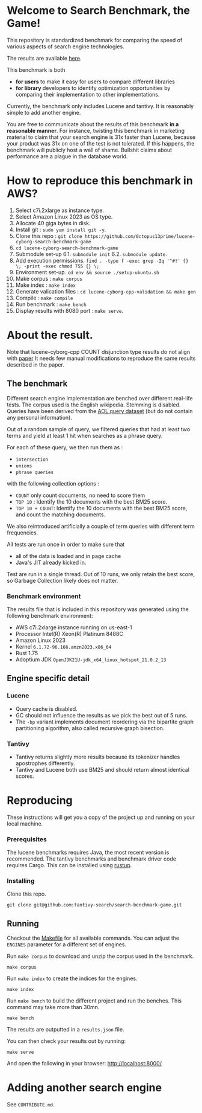 
# Welcome to Search Benchmark, the Game!

This repository is standardized benchmark for comparing the speed of various
aspects of search engine technologies.

The results are available [here](https://tantivy-search.github.io/bench/).

This benchmark is both
- **for users** to make it easy for users to compare different libraries
- **for library** developers to identify optimization opportunities by comparing
their implementation to other implementations.

Currently, the benchmark only includes Lucene and tantivy.
It is reasonably simple to add another engine.

You are free to communicate about the results of this benchmark **in
a reasonable manner**.
For instance, twisting this benchmark in marketing material to claim that your search engine is 31x faster than Lucene,
because your product was 31x on one of the test is not tolerated. If this happens, the benchmark will publicly
host a wall of shame.
Bullshit claims about performance are a plague in the database world.

# How to reproduce this benchmark in AWS?
1. Select c7i.2xlarge as instance type.
2. Select Amazon Linux 2023 as OS type.
3. Allocate 40 giga bytes in disk.
4. Install git : `sudo yum install git -y`.
5. Clone this repo : `git clone https://github.com/0ctopus13prime/lucene-cyborg-search-benchmark-game`
6. `cd lucene-cyborg-search-benchmark-game`
7. Submodule set-up
 6.1. `submodule init`
 6.2. `submodule update`.
8. Add execution permissions. `find . -type f -exec grep -Iq '^#!' {} \; -print -exec chmod 755 {} \;`
9. Environment set-up. `cd env && source ./setup-ubuntu.sh`
10. Make corpus : `make corpus`
11. Make index : `make index`
12. Generate valication files : `cd lucene-cyborg-cpp-validation && make gen`
13. Compile : `make compile`
14. Run benchmark : `make bench`
15. Display results with 8080 port : `make serve`.

# About the result.
Note that lucene-cyborg-cpp COUNT disjunction type results do not align with [paper](https://github.com/0ctopus13prime/lucene-cyborg-paper)
It needs few manual modifications to reproduce the same results described in the paper. 

## The benchmark

Different search engine implementation are benched over different real-life tests.
The corpus used is the English wikipedia. Stemming is disabled. Queries have been derived
 from the [AOL query dataset](https://en.wikipedia.org/wiki/AOL_search_data_leak)
 (but do not contain any personal information).

Out of a random sample of query, we filtered queries that had at least two terms and yield at least 1 hit when searches as
a phrase query.

For each of these query, we then run them as :
- `intersection`
- `unions`
- `phrase queries`

with the following collection options :
- `COUNT` only count documents, no need to score them
- `TOP 10` : Identify the 10 documents with the best BM25 score.
- `TOP 10 + COUNT`: Identify the 10  documents with the best BM25 score, and count the matching documents.

We also reintroduced artificially a couple of term queries with different term frequencies.

All tests are run once in order to make sure that
- all of the data is loaded and in page cache
- Java's JIT already kicked in.

Test are run in a single thread.
Out of 10 runs, we only retain the best score, so Garbage Collection likely does not matter.

### Benchmark environment

The results file that is included in this repository was generated using the following benchmark
environment:
 - AWS c7i.2xlarge instance running on us-east-1
 - Processor Intel(R) Xeon(R) Platinum 8488C
 - Amazon Linux 2023
 - Kernel `6.1.72-96.166.amzn2023.x86_64`
 - Rust 1.75
 - Adoptium JDK `OpenJDK21U-jdk_x64_linux_hotspot_21.0.2_13`

## Engine specific detail

### Lucene

- Query cache is disabled.
- GC should not influence the results as we pick the best out of 5 runs.
- The `-bp` variant implements document reordering via the bipartite graph partitioning algorithm, also called recursive graph bisection.

### Tantivy

- Tantivy returns slightly more results because its tokenizer handles apostrophes differently.
- Tantivy and Lucene both use BM25 and should return almost identical scores.


# Reproducing

These instructions will get you a copy of the project up and running on your local machine.

### Prerequisites

The lucene benchmarks requires Java, the most recent version is recommended.
The tantivy benchmarks and benchmark driver code requires Cargo. This can be installed using [rustup](https://www.rustup.rs/).

### Installing

Clone this repo.

```
git clone git@github.com:tantivy-search/search-benchmark-game.git
```

## Running

Checkout the [Makefile](Makefile) for all available commands. You can adjust the `ENGINES` parameter for a different set of engines.

Run `make corpus` to download and unzip the corpus used in the benchmark.
```
make corpus
```

Run `make index` to create the indices for the engines.

```
make index
```

Run `make bench` to build the different project and run the benches.
This command may take more than 30mn.

```
make bench
```

The results are outputted in a `results.json` file.

You can then check your results out by running:

```
make serve
```

And open the following in your browser: [http://localhost:8000/](http://localhost:8000/)


# Adding another search engine

See `CONTRIBUTE.md`.
